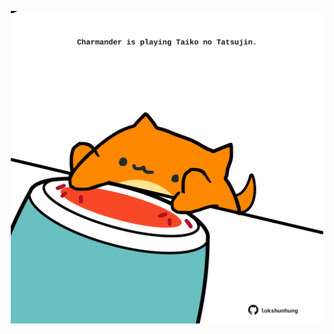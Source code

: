<!-- built at 04/10/2024, 16:00:39 UTC -->
<p align="center">
  <img width="500" height="500" src="./ReadmeImage.svg">
</p>
